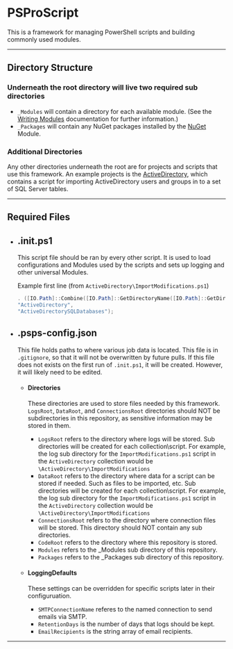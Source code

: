 # PSProScript
This is a framework for managing PowerShell scripts and building commonly used modules.

---
## Directory Structure

### Underneath the root directory will live two required sub directories
- `_Modules` will contain a directory for each available module. (See the [Writing Modules](MODULES.md) documentation for further information.)
- `_Packages` will contain any NuGet packages installed by the [NuGet](_Modules/NuGet/README.md) Module.

### Additional Directories
Any other directories underneath the root are for projects and scripts that use this framework. An example projects is the [ActiveDirectory](ActiveDirectory/README.md), which contains a script for importing ActiveDirectory users and groups in to a set of SQL Server tables.

---
## Required Files

- ## .init.ps1
    This script file should be ran by every other script. It is used to load configurations and Modules used by the scripts and sets up logging and other universal Modules.
    
    Example first line (from `ActiveDirectory\ImportModifications.ps1`)
    ```powershell
    . ([IO.Path]::Combine([IO.Path]::GetDirectoryName([IO.Path]::GetDirectoryName($PSCommandPath)), ".init.ps1")) -RequiredModules @(
    "ActiveDirectory",
    "ActiveDirectorySQLDatabases");
    ```

- ## .psps-config.json
    This file holds paths to where various job data is located. This file is in `.gitignore`, so that it will not be overwritten by future pulls. If this file does not exists on the first run of `.init.ps1`, it will be created. However, it will likely need to be edited.
    - #### Directories  
        These directories are used to store files needed by this framework. `LogsRoot`, `DataRoot`, and `ConnectionsRoot` directories should NOT be subdirectories in this repository, as sensitive information may be stored in them.

        - `LogsRoot` refers to the directory where logs will be stored. Sub directories will be created for each collection\script. For example, the log sub directory for the `ImportModifications.ps1` script in the `ActiveDirectory` collection would be `\ActiveDirectory\ImportModifications`
        - `DataRoot` refers to the directory where data for a script can be stored if needed. Such as files to be imported, etc. Sub directories will be created for each collection\script. For example, the log sub directory for the `ImportModifications.ps1` script in the `ActiveDirectory` collection would be `\ActiveDirectory\ImportModifications`
        - `ConnectionsRoot` refers to the directory where connection files will be stored. This directory should NOT contain any sub directories.
        - `CodeRoot` refers to the directory where this repository is stored.
        - `Modules` refers to the _Modules sub directory of this  repository.
        - `Packages` refers to the _Packages sub directory of this  repository.

    - #### LoggingDefaults  
        These settings can be overridden for specific scripts later in their configuruation.
        - `SMTPConnectionName` referes to the named connection to send emails via SMTP.
        - `RetentionDays` is the number of days that logs should be kept. 
        - `EmailRecipients` is the string array of email recipients. 

---

